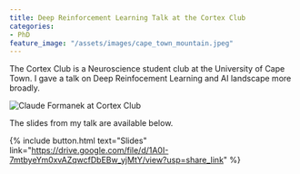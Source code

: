 ```yaml
---
title: Deep Reinforcement Learning Talk at the Cortex Club
categories:
- PhD
feature_image: "/assets/images/cape_town_mountain.jpeg"
---
```


The Cortex Club is a Neuroscience student club at the University of Cape Town. I gave a talk on Deep Reinfocement Learning and AI landscape more broadly.

<img src="/assets/images/cortex_club.jpg" alt="Claude Formanek at Cortex Club"/>

The slides from my talk are available below.

{% include button.html text="Slides" link="https://drive.google.com/file/d/1A0I-7mtbyeYm0xvAZqwcfDbEBw_yjMtY/view?usp=share_link" %}

